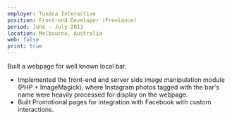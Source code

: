 ```yaml
---
employer: Tundra Interactive
position: Front-end Developer (Freelance)
period: June - July 2013
location: Melbourne, Australia
web: false
print: true
---
```


Built a webpage for well known local bar.

- Implemented the front-end and server side image manipulation module (PHP + ImageMagick), where Instagram photos tagged with the bar's name were heavily processed for display on the webpage.
- Built Promotional pages for integration with Facebook with custom interactions.
